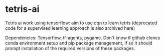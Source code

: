# tetris-ai
Tetris ai work using tensorflow: aim to use dqn to learn tetris (deprecated code for a supervised learning approach is also archived here)

Dependencies: Tensorflow, tf-agents, pygame. Don't know if github clones conda environment setup and pip package management, if so it should prompt installation of the required versions of these packages.
